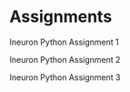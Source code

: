 # Assignments
Ineuron Python Assignment 1

Ineuron Python Assignment 2

Ineuron Python Assignment 3

